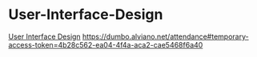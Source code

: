 # User-Interface-Design
[User Interface Design](https://sites.google.com/unical.it/inf-uid)
https://dumbo.alviano.net/attendance#temporary-access-token=4b28c562-ea04-4f4a-aca2-cae5468f6a40